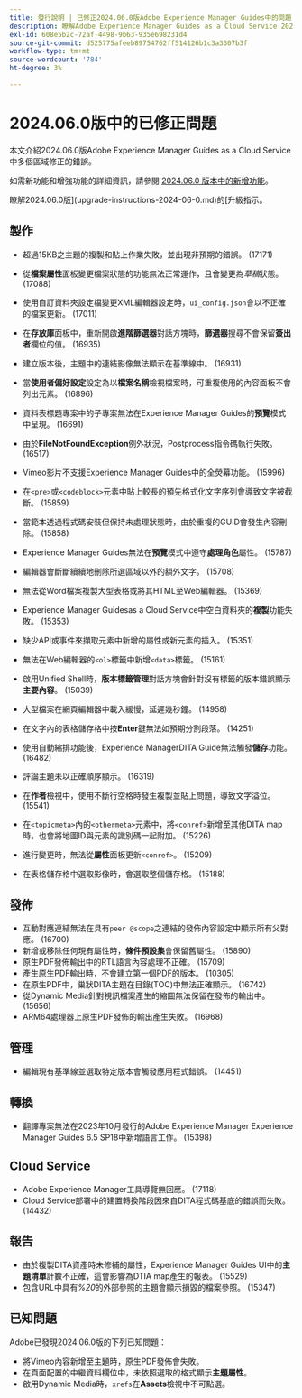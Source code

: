 ```yaml
---
title: 發行說明 | 已修正2024.06.0版Adobe Experience Manager Guides中的問題
description: 瞭解Adobe Experience Manager Guides as a Cloud Service 2024.06.0版中的錯誤修正。
exl-id: 608e5b2c-72af-4498-9b63-935e698231d4
source-git-commit: d525775afeeb89754762ff514126b1c3a3307b3f
workflow-type: tm+mt
source-wordcount: '784'
ht-degree: 3%

---
```


# 2024.06.0版中的已修正問題

本文介紹2024.06.0版Adobe Experience Manager Guides as a Cloud Service中多個區域修正的錯誤。

如需新功能和增強功能的詳細資訊，請參閱 [2024.06.0 版本中的新增功能](whats-new-2024-06-0.md)。

瞭解2024.06.0版](upgrade-instructions-2024-06-0.md)的[升級指示。

## 製作

- 超過15KB之主題的複製和貼上作業失敗，並出現非預期的錯誤。 (17171)
- 從&#x200B;**檔案屬性**&#x200B;面板變更檔案狀態的功能無法正常運作，且會變更為&#x200B;*草稿*&#x200B;狀態。 (17088)
- 使用自訂資料夾設定檔變更XML編輯器設定時，`ui_config.json`會以不正確的檔案更新。 (17011)
- 在&#x200B;**存放庫**&#x200B;面板中，重新開啟&#x200B;**進階篩選器**&#x200B;對話方塊時，**篩選器**&#x200B;搜尋不會保留&#x200B;**簽出者**&#x200B;欄位的值。 (16935)
- 建立版本後，主題中的連結影像無法顯示在基準線中。 (16931)
- 當&#x200B;**使用者偏好設定**&#x200B;設定為以&#x200B;**檔案名稱**&#x200B;檢視檔案時，可重複使用的內容面板不會列出元素。 (16896)
- 資料表標題專案中的子專案無法在Experience Manager Guides的&#x200B;**預覽**&#x200B;模式中呈現。 (16691)
- 由於&#x200B;**FileNotFoundException**&#x200B;例外狀況，Postprocess指令碼執行失敗。 (16517)
- Vimeo影片不支援Experience Manager Guides中的全熒幕功能。 (15996)
- 在`<pre>`或`<codeblock>`元素中貼上較長的預先格式化文字序列會導致文字被截斷。 (15859)
- 當範本透過程式碼安裝但保持未處理狀態時，由於重複的GUID會發生內容刪除。 (15858)
- Experience Manager Guides無法在&#x200B;**預覽**&#x200B;模式中遵守&#x200B;**處理角色**&#x200B;屬性。 (15787)
- 編輯器會斷斷續續地刪除所選區域以外的額外文字。  (15708)
- 無法從Word檔案複製大型表格或將其HTML至Web編輯器。 (15369)
- Experience Manager Guidesas a Cloud Service中空白資料夾的&#x200B;**複製**&#x200B;功能失敗。 (15353)
- 缺少API或事件來擷取元素中新增的屬性或新元素的插入。 (15351)
- 無法在Web編輯器的`<ol>`標籤中新增`<data>`標籤。 (15161)
- 啟用Unified Shell時，**版本標籤管理**&#x200B;對話方塊會針對沒有標籤的版本錯誤顯示&#x200B;**主要內容**。 (15039)
- 大型檔案在網頁編輯器中載入緩慢，延遲幾秒鐘。 (14958)
- 在文字內的表格儲存格中按&#x200B;**Enter**&#x200B;鍵無法如預期分割段落。 (14251)
- 使用自動縮排功能後，Experience ManagerDITA Guide無法觸發&#x200B;**儲存**&#x200B;功能。 (16482)
- 評論主題未以正確順序顯示。 (16319)
- 在&#x200B;**作者**&#x200B;檢視中，使用不斷行空格時發生複製並貼上問題，導致文字溢位。 (15541)

- 在`<topicmeta>`內的`<othermeta>`元素中，將`<conref>`新增至其他DITA map時，也會將地圖ID與元素的識別碼一起附加。 (15226)
- 進行變更時，無法從&#x200B;**屬性**&#x200B;面板更新`<conref>`。 (15209)
- 在表格儲存格中選取影像時，會選取整個儲存格。 (15188)

## 發佈


- 互動對應連結無法在具有`peer @scope`之連結的發佈內容設定中顯示所有父對應。 (16700)
- 新增或移除任何現有屬性時，**條件預設集**&#x200B;會保留舊屬性。 (15890)
- 原生PDF發佈輸出中的RTL語言內容處理不正確。 (15709)
- 產生原生PDF輸出時，不會建立第一個PDF的版本。 (10305)
- 在原生PDF中，巢狀DITA主題在目錄(TOC)中無法正確顯示。 (16742)
- 從Dynamic Media針對視訊檔案產生的縮圖無法保留在發佈的輸出中。 (15656)
- ARM64處理器上原生PDF發佈的輸出產生失敗。 (16968)

## 管理

- 編輯現有基準線並選取特定版本會觸發應用程式錯誤。 (14451)

## 轉換

- 翻譯專案無法在2023年10月發行的Adobe Experience Manager Experience Manager Guides 6.5 SP18中新增語言工作。 (15398)

## Cloud Service

- Adobe Experience Manager工具導覽無回應。 (17118)
- Cloud Service部署中的建置轉換階段因來自DITA程式碼基底的錯誤而失敗。 (14432)

## 報告

- 由於複製DITA資產時未修補的屬性，Experience Manager Guides UI中的&#x200B;**主題清單**&#x200B;計數不正確，這會影響為DTIA map產生的報表。 (15529)
- 包含URL中具有&#x200B;*%20*&#x200B;的外部參照的主題會顯示損毀的檔案參照。 (15347)


## 已知問題

Adobe已發現2024.06.0版的下列已知問題：

- 將Vimeo內容新增至主題時，原生PDF發佈會失敗。
- 在頁面配置的中繼資料欄位中，未依照選取的格式顯示&#x200B;**主題屬性**。
- 啟用Dynamic Media時，`xrefs`在&#x200B;**Assets**&#x200B;檢視中不可點選。
